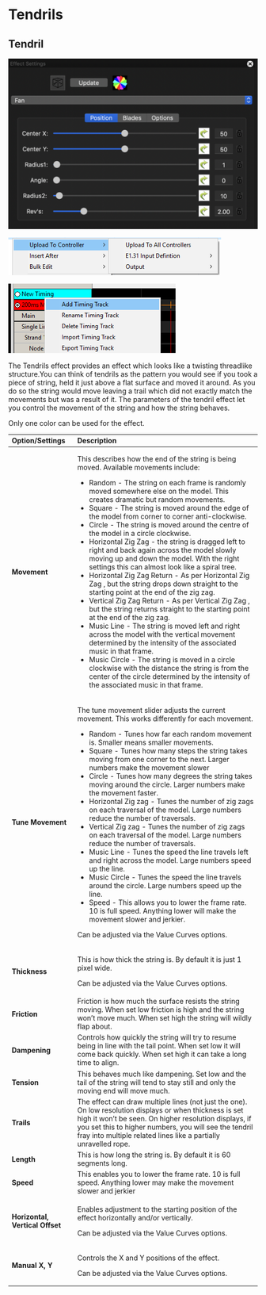 # Tendrils

## Tendril

![Icon](../../.gitbook/assets/image%20%2890%29.png)

![Sequencer Grid](../../.gitbook/assets/image%20%28183%29.png)

![](../../.gitbook/assets/image%20%2850%29.png)

The Tendrils effect provides an effect which looks like a twisting threadlike structure.You can think of tendrils as the pattern you would see if you took a piece of string, held it just above a flat surface and moved it around. As you do so the string would move leaving a trail which did not exactly match the movements but was a result of it. The parameters of the tendril effect let you control the movement of the string and how the string behaves.

Only one color can be used for the effect.

<table>
  <thead>
    <tr>
      <th style="text-align:left">Option/Settings</th>
      <th style="text-align:left">Description</th>
    </tr>
  </thead>
  <tbody>
    <tr>
      <td style="text-align:left"><b>Movement</b>
      </td>
      <td style="text-align:left">
        <p>This describes how the end of the string is being moved. Available movements
          include:</p>
        <ul>
          <li>Random - The string on each frame is randomly moved somewhere else on
            the model. This creates dramatic but random movements.</li>
          <li>Square - The string is moved around the edge of the model from corner
            to corner anti-clockwise.</li>
          <li>Circle - The string is moved around the centre of the model in a circle
            clockwise.</li>
          <li>Horizontal Zig Zag - the string is dragged left to right and back again
            across the model slowly moving up and down the model. With the right settings
            this can almost look like a spiral tree.</li>
          <li>Horizontal Zig Zag Return - As per Horizontal Zig Zag , but the string
            drops down straight to the starting point at the end of the zig zag.</li>
          <li>Vertical Zig Zag Return - As per Vertical Zig Zag , but the string returns
            straight to the starting point at the end of the zig zag.</li>
          <li>Music Line - The string is moved left and right across the model with
            the vertical movement determined by the intensity of the associated music
            in that frame.</li>
          <li>Music Circle - The string is moved in a circle clockwise with the distance
            the string is from the center of the circle determined by the intensity
            of the associated music in that frame.</li>
        </ul>
      </td>
    </tr>
    <tr>
      <td style="text-align:left"><b>Tune Movement</b>
      </td>
      <td style="text-align:left">
        <p>The tune movement slider adjusts the current movement. This works differently
          for each movement.</p>
        <ul>
          <li>Random - Tunes how far each random movement is. Smaller means smaller
            movements.</li>
          <li>Square - Tunes how many steps the string takes moving from one corner
            to the next. Larger numbers make the movement slower</li>
          <li>Circle - Tunes how many degrees the string takes moving around the circle.
            Larger numbers make the movement faster.</li>
          <li>Horizontal Zig zag - Tunes the number of zig zags on each traversal of
            the model. Large numbers reduce the number of traversals.</li>
          <li>Vertical Zig zag - Tunes the number of zig zags on each traversal of the
            model. Large numbers reduce the number of traversals.</li>
          <li>Music Line - Tunes the speed the line travels left and right across the
            model. Large numbers speed up the line.</li>
          <li>Music Circle - Tunes the speed the line travels around the circle. Large
            numbers speed up the line.</li>
          <li>Speed - This allows you to lower the frame rate. 10 is full speed. Anything
            lower will make the movement slower and jerkier.</li>
        </ul>
        <p>Can be adjusted via the Value Curves options.</p>
      </td>
    </tr>
    <tr>
      <td style="text-align:left"><b>Thickness</b>
      </td>
      <td style="text-align:left">
        <p>This is how thick the string is. By default it is just 1 pixel wide.</p>
        <p>Can be adjusted via the Value Curves options.</p>
      </td>
    </tr>
    <tr>
      <td style="text-align:left"><b>Friction</b>
      </td>
      <td style="text-align:left">Friction is how much the surface resists the string moving. When set low
        friction is high and the string won&#x2019;t move much. When set high the
        string will wildly flap about.</td>
    </tr>
    <tr>
      <td style="text-align:left"><b>Dampening</b>
      </td>
      <td style="text-align:left">Controls how quickly the string will try to resume being in line with
        the tail point. When set low it will come back quickly. When set high it
        can take a long time to align.</td>
    </tr>
    <tr>
      <td style="text-align:left"><b>Tension</b>
      </td>
      <td style="text-align:left">This behaves much like dampening. Set low and the tail of the string will
        tend to stay still and only the moving end will move much.</td>
    </tr>
    <tr>
      <td style="text-align:left"><b>Trails</b>
      </td>
      <td style="text-align:left">The effect can draw multiple lines (not just the one). On low resolution
        displays or when thickness is set high it won&#x2019;t be seen. On higher
        resolution displays, if you set this to higher numbers, you will see the
        tendril fray into multiple related lines like a partially unravelled rope.</td>
    </tr>
    <tr>
      <td style="text-align:left"><b>Length</b>
      </td>
      <td style="text-align:left">This is how long the string is. By default it is 60 segments long.</td>
    </tr>
    <tr>
      <td style="text-align:left"><b>Speed</b>
      </td>
      <td style="text-align:left">This enables you to lower the frame rate. 10 is full speed. Anything lower
        may make the movement slower and jerkier</td>
    </tr>
    <tr>
      <td style="text-align:left"><b>Horizontal, Vertical Offset</b>
      </td>
      <td style="text-align:left">
        <p>Enables adjustment to the starting position of the effect horizontally
          and/or vertically.</p>
        <p>Can be adjusted via the Value Curves options.</p>
      </td>
    </tr>
    <tr>
      <td style="text-align:left"><b>Manual X, Y</b>
      </td>
      <td style="text-align:left">
        <p>Controls the X and Y positions of the effect.</p>
        <p>Can be adjusted via the Value Curves options.</p>
      </td>
    </tr>
  </tbody>
</table>